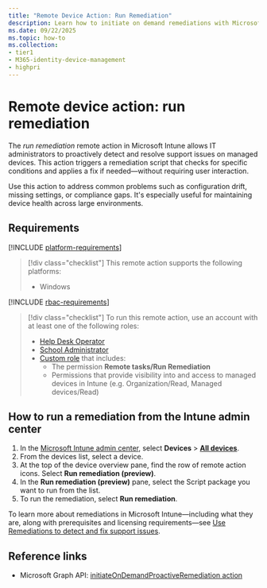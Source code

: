 ```yaml
---
title: "Remote Device Action: Run Remediation"
description: Learn how to initiate on demand remediations with Microsoft Intune.
ms.date: 09/22/2025
ms.topic: how-to
ms.collection:
- tier1
- M365-identity-device-management
- highpri
---
```


# Remote device action: run remediation

The *run remediation* remote action in Microsoft Intune allows IT administrators to proactively detect and resolve support issues on managed devices. This action triggers a remediation script that checks for specific conditions and applies a fix if needed—without requiring user interaction.

Use this action to address common problems such as configuration drift, missing settings, or compliance gaps. It's especially useful for maintaining device health across large environments.

## Requirements

[!INCLUDE [platform-requirements](../includes/h3/platform-requirements.md)]

> [!div class="checklist"]
> This remote action supports the following platforms:
>
> - Windows

[!INCLUDE [rbac-requirements](../includes/h3/rbac-requirements.md)]

> [!div class="checklist"]
> To run this remote action, use an account with at least one of the following roles:
>
> - [Help Desk Operator][INT-R1]
> - [School Administrator][INT-R2]
> - [Custom role][INT-RC] that includes:
>   - The permission **Remote tasks/Run Remediation**
>   - Permissions that provide visibility into and access to managed devices in Intune (e.g. Organization/Read, Managed devices/Read)

## How to run a remediation from the Intune admin center

1. In the [Microsoft Intune admin center][INT-AC], select **Devices** > [**All devices**][INT-ALLD].
1. From the devices list, select a device.
1. At the top of the device overview pane, find the row of remote action icons. Select **Run remediation (preview)**.
1. In the **Run remediation (preview)** pane, select the Script package you want to run from the list.
1. To run the remediation, select **Run remediation**.

To learn more about remediations in Microsoft Intune—including what they are, along with prerequisites and licensing requirements—see [Use Remediations to detect and fix support issues][LEARN-1].

## Reference links

- Microsoft Graph API: [initiateOnDemandProactiveRemediation action][GRAPH-1]

<!--links-->

<!-- admin center links -->

[INT-AC]: https://go.microsoft.com/fwlink/?linkid=2109431
[INT-ALLD]: https://go.microsoft.com/fwlink/?linkid=2333814

<!-- role links -->

[INT-R1]: /intune/intune-service/fundamentals/role-based-access-control-reference#help-desk-operator
[INT-R2]: /intune/intune-service/fundamentals/role-based-access-control-reference#school-administrator
[INT-RC]: /intune/intune-service/fundamentals/create-custom-role

<!-- API links -->

[GRAPH-1]: /graph/api/intune-devices-manageddevice-initiateondemandproactiveremediation

[LEARN-1]: ../fundamentals/remediations.md
